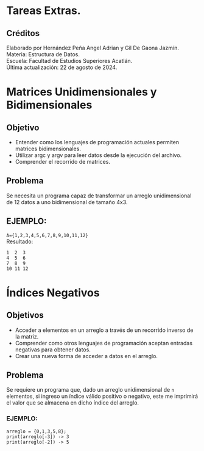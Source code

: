 # Tareas Extras.

## Créditos
Elaborado por Hernández Peña Angel Adrian y Gil De Gaona Jazmín.  
Materia: Estructura de Datos.  
Escuela: Facultad de Estudios Superiores Acatlán.  
Última actualización: 22 de agosto de 2024.  

# Matrices Unidimensionales y Bidimensionales

## Objetivo

- Entender como los lenguajes de programación actuales permiten matrices bidimensionales.  
- Utilizar argc y argv para leer datos desde la ejecución del archivo.  
- Comprender el recorrido de matrices.  

## Problema

Se necesita un programa capaz de transformar un arreglo unidimensional de 12 datos a uno bidimensional de tamaño 4x3.  

## EJEMPLO:
`A={1,2,3,4,5,6,7,8,9,10,11,12}`  
Resultado:  
```
1  2  3  
4  5  6  
7  8  9  
10 11 12  
```

# Índices Negativos

## Objetivos

- Acceder a elementos en un arreglo a través de un recorrido inverso de la matriz.  
- Comprender como otros lenguajes de programación aceptan entradas negativas para obtener datos.  
- Crear una nueva forma de acceder a datos en el arreglo.  

## Problema

Se requiere un programa que, dado un arreglo unidimensional de `n` elementos, si ingreso un índice válido positivo o negativo, este me imprimirá el valor que se almacena en dicho índice del arreglo.

### EJEMPLO:
`arreglo = {0,1,3,5,8};`  
`print(arreglo[-3]) -> 3`  
`print(arreglo[-2]) -> 5`  